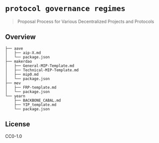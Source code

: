 # `protocol governance regimes`

> Proposal Process for Various Decentralized Projects and Protocols 


## Overview 

```
├── aave
│   ├── aip-X.md
│   └── package.json
├── makerdao
│   ├── General-MIP-Template.md
│   ├── Technical-MIP-Template.md
│   ├── mip0.md
│   └── package.json
├── mev
│   ├── FRP-template.md
│   └── package.json
└── yearn
    ├── BACKBONE_CABAL.md
    ├── YIP_template.md
    └── package.json
```


## License 


CC0-1.0
